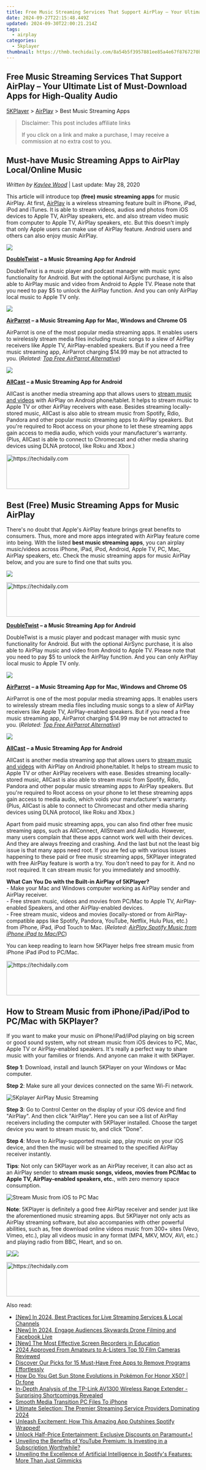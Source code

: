 ```yaml
---
title: Free Music Streaming Services That Support AirPlay – Your Ultimate List of Must-Download Apps for High-Quality Audio
date: 2024-09-27T22:15:48.449Z
updated: 2024-09-30T22:00:21.214Z
tags:
  - airplay
categories:
  - 5kplayer
thumbnail: https://thmb.techidaily.com/8a54b5f3957881ee85a4e67f8767270bede7bd83bce45614963bc600bb3e8241.jpg
---
```


## Free Music Streaming Services That Support AirPlay – Your Ultimate List of Must-Download Apps for High-Quality Audio

[5KPlayer](https://tools.techidaily.com/5kplayer/products/) \> [AirPlay](https://tools.techidaily.com/5kplayer/airplay/) \> Best Music Streaming Apps

>  Disclaimer: This post includes affiliate links
>
>  If you click on a link and make a purchase, I may receive a commission at no extra cost to you.
>

## Must-have Music Streaming Apps to AirPlay Local/Online Music

 _Written by [Kaylee Wood](https://www.quora.com/profile/Amanda-Hu-21)_ | Last update: May 28, 2020

This article will introduce top **(free) music streaming apps** for music AirPlay. At first, [AirPlay](https://tools.techidaily.com/5kplayer/airplay/) is a wireless streaming feature built in iPhone, iPad, iPod and iTunes. It is able to stream videos, audios and photos from iOS devices to Apple TV, AirPlay speakers, etc. and also stream video music from computer to Apple TV, AirPlay speakers, etc. But this doesn't imply that only Apple users can make use of AirPlay feature. Android users and others can also enjoy music AirPlay. 

![](https://www.5kplayer.com/airplay/img/doubletwist.jpg) 

**[DoubleTwist](https://www.doubletwist.com/) – a Music Streaming App for Android**

DoubleTwist is a music player and podcast manager with music sync functionality for Android. But with the optional AirSync purchase, it is also able to AirPlay music and video from Android to Apple TV. Please note that you need to pay $5 to unlock the AirPlay function. And you can only AirPlay local music to Apple TV only.

![](https://www.5kplayer.com/airplay/img/airparrot.jpg) 

**[AirParrot](https://www.airsquirrels.com/airparrot/) – a Music Streaming App for Mac, Windows and Chrome OS**

AirParrot is one of the most popular media streaming apps. It enables users to wirelessly stream media files including music songs to a slew of AirPlay receivers like Apple TV, AirPlay-enabled speakers. But if you need a free music streaming app, AirParrot charging $14.99 may be not attracted to you. (_Related: [Top Free AirParrot Alternative](https://tools.techidaily.com/5kplayer/airplay/)_)

![](https://www.5kplayer.com/airplay/img/allcast.jpg) 

**[AllCast](https://www.allcast.io/) – a Music Streaming App for Android**

AllCast is another media streaming app that allows users to [stream music and videos](https://tools.techidaily.com/5kplayer/airplay/) with AirPlay on Android phone/tablet. It helps to stream music to Apple TV or other AirPlay receivers with ease. Besides streaming locally-stored music, AllCast is also able to stream music from Spotify, Rdio, Pandora and other popular music streaming apps to AirPlay speakers. But you're required to Root access on your phone to let these streaming apps gain access to media audio, which voids your manufacturer's warranty. (Plus, AllCast is able to connect to Chromecast and other media sharing devices using DLNA protocol, like Roku and Xbox.)

<!-- affiliate ads begin -->
<a href="https://bluettius.sjv.io/c/5597632/2139117/17108" target="_top" id="2139117">
  <img src="//a.impactradius-go.com/display-ad/17108-2139117" border="0" alt="https://techidaily.com" width="320" height="90"/>
</a>
<img height="0" width="0" src="https://bluettius.sjv.io/i/5597632/2139117/17108" style="position:absolute;visibility:hidden;" border="0" />
<!-- affiliate ads end -->

## **Best (Free) Music Streaming Apps for Music AirPlay**

There's no doubt that Apple's AirPlay feature brings great benefits to consumers. Thus, more and more apps integrated with AirPlay feature come into being. With the listed **best music streaming apps**, you can airplay music/videos across iPhone, iPad, iPod, Android, Apple TV, PC, Mac, AirPlay speakers, etc. Check the music streaming apps for music AirPlay below, and you are sure to find one that suits you. 

![](https://www.5kplayer.com/airplay/img/doubletwist.jpg) 

<!-- affiliate ads begin -->
<a href="https://aligracehair.sjv.io/c/5597632/1997680/19272" target="_top" id="1997680">
  <img src="//a.impactradius-go.com/display-ad/19272-1997680" border="0" alt="https://techidaily.com" width="728" height="90"/>
</a>
<img height="0" width="0" src="https://aligracehair.sjv.io/i/5597632/1997680/19272" style="position:absolute;visibility:hidden;" border="0" />
<!-- affiliate ads end -->

**[DoubleTwist](https://www.doubletwist.com/) – a Music Streaming App for Android**

DoubleTwist is a music player and podcast manager with music sync functionality for Android. But with the optional AirSync purchase, it is also able to AirPlay music and video from Android to Apple TV. Please note that you need to pay $5 to unlock the AirPlay function. And you can only AirPlay local music to Apple TV only.

![](https://www.5kplayer.com/airplay/img/airparrot.jpg) 

**[AirParrot](https://www.airsquirrels.com/airparrot/) – a Music Streaming App for Mac, Windows and Chrome OS**

AirParrot is one of the most popular media streaming apps. It enables users to wirelessly stream media files including music songs to a slew of AirPlay receivers like Apple TV, AirPlay-enabled speakers. But if you need a free music streaming app, AirParrot charging $14.99 may be not attracted to you. (_Related: [Top Free AirParrot Alternative](https://tools.techidaily.com/5kplayer/airplay/)_)

![](https://www.5kplayer.com/airplay/img/allcast.jpg) 

**[AllCast](https://www.allcast.io/) – a Music Streaming App for Android**

AllCast is another media streaming app that allows users to [stream music and videos](https://tools.techidaily.com/5kplayer/airplay/) with AirPlay on Android phone/tablet. It helps to stream music to Apple TV or other AirPlay receivers with ease. Besides streaming locally-stored music, AllCast is also able to stream music from Spotify, Rdio, Pandora and other popular music streaming apps to AirPlay speakers. But you're required to Root access on your phone to let these streaming apps gain access to media audio, which voids your manufacturer's warranty. (Plus, AllCast is able to connect to Chromecast and other media sharing devices using DLNA protocol, like Roku and Xbox.)

Apart from paid music streaming apps, you can also find other free music streaming apps, such as AllConnect, AllStream and AirAudio. However, many users complain that these apps cannot work well with their devices. And they are always freezing and crashing. And the last but not the least big issue is that many apps need root. If you are fed up with various issues happening to these paid or free music streaming apps, 5KPlayer integrated with free AirPlay feature is worth a try. You don't need to pay for it. And no root required. It can stream music for you immediately and smoothly.

**What Can You Do with the Built-in AirPlay of 5KPlayer?**  
 \- Make your Mac and Windows computer working as AirPlay sender and AirPlay receiver.  
 \- Free stream music, videos and movies from PC/Mac to Apple TV, AirPlay-enabled Speakers, and other AirPlay-enabled devices.  
 \- Free stream music, videos and movies (locally-stored or from AirPlay-compatible apps like Spotify, Pandora, YouTube, Netflix, Hulu Plus, etc.) from iPhone, iPad, iPod Touch to Mac. (_Related: [AirPlay Spotify Music from iPhone iPad to Mac/PC](https://tools.techidaily.com/5kplayer/airplay/)_)

You can keep reading to learn how 5KPlayer helps free stream music from iPhone iPad iPod to PC/Mac.

<!-- affiliate ads begin -->
<a href="https://appsumo.8odi.net/c/5597632/2052063/7443" target="_top" id="2052063">
  <img src="//a.impactradius-go.com/display-ad/7443-2052063" border="0" alt="https://techidaily.com" width="728" height="90"/>
</a>
<img height="0" width="0" src="https://appsumo.8odi.net/i/5597632/2052063/7443" style="position:absolute;visibility:hidden;" border="0" />
<!-- affiliate ads end -->

## How to Stream Music from iPhone/iPad/iPod to PC/Mac with 5KPlayer?

If you want to make your music on iPhone/iPad/iPod playing on big screen or good sound system, why not stream music from iOS devices to PC, Mac, Apple TV or AirPlay-enabled speakers. It's really a perfect way to share music with your families or friends. And anyone can make it with 5KPlayer.

**Step 1**: Download, install and launch 5KPlayer on your Windows or Mac computer.

**Step 2**: Make sure all your devices connected on the same Wi-Fi network.

![5Kplayer AirPlay Music Streaming](https://www.5kplayer.com/airplay/img/5kplayer.jpg) 

**Step 3**: Go to Control Center on the display of your iOS device and find "AirPlay". And then click "AirPlay". Here you can see a list of AirPlay receivers including the computer with 5KPlayer installed. Choose the target device you want to stream music to, and click "Done".

**Step 4**: Move to AirPlay-supported music app, play music on your iOS device, and then the music will be streamed to the specified AirPlay receiver instantly. 

**Tips**: Not only can 5KPlayer work as an AirPlay receiver, it can also act as an AirPlay sender to **stream music songs, videos, movies from PC/Mac to Apple TV, AirPlay-enabled speakers, etc.**, with zero memory space consumption.

![Stream Music from iOS to PC Mac](https://www.5kplayer.com/airplay/img/5kplayer-freeaacplayer-yxt-030603.jpg) 

**Note**: 5KPlayer is definitely a good free AirPlay receiver and sender just like the aforementioned music streaming apps. But 5KPlayer not only acts as AirPlay streaming software, but also accompanies with other powerful abilities, such as, free download online videos music from 300+ sites (Vevo, Vimeo, etc.), play all videos music in any format (MP4, MKV, MOV, AVI, etc.) and playing radio from BBC, Heart, and so on.

[![](https://www.5kplayer.com/airplay/../button/freedownwhitewin.png)](https://tools.techidaily.com/5kplayer/products/)[![](https://www.5kplayer.com/airplay/../button/freedownbackmac.png)](https://tools.techidaily.com/5kplayer/products/)

<!-- affiliate ads begin -->
<a href="https://ephamedtechinc.pxf.io/c/5597632/2136612/26400" target="_top" id="2136612">
  <img src="//a.impactradius-go.com/display-ad/26400-2136612" border="0" alt="https://techidaily.com" width="728" height="90"/>
</a>
<img height="0" width="0" src="https://ephamedtechinc.pxf.io/i/5597632/2136612/26400" style="position:absolute;visibility:hidden;" border="0" />
<!-- affiliate ads end -->

<ins class="adsbygoogle"
     style="display:block"
     data-ad-format="autorelaxed"
     data-ad-client="ca-pub-7571918770474297"
     data-ad-slot="1223367746"></ins>

<ins class="adsbygoogle"
     style="display:block"
     data-ad-client="ca-pub-7571918770474297"
     data-ad-slot="8358498916"
     data-ad-format="auto"
     data-full-width-responsive="true"></ins>

<span class="atpl-alsoreadstyle">Also read:</span>
<div><ul>
<li><a href="https://fox-access.techidaily.com/new-in-2024-best-practices-for-live-streaming-services-and-local-channels/"><u>[New] In 2024, Best Practices for Live Streaming Services & Local Channels</u></a></li>
<li><a href="https://facebook-video-content.techidaily.com/new-in-2024-engage-audiences-skywards-drone-filming-and-facebook-live/"><u>[New] In 2024, Engage Audiences Skywards Drone Filming and Facebook Live</u></a></li>
<li><a href="https://screen-capture.techidaily.com/new-the-most-effective-screen-recorders-in-education/"><u>[New] The Most Effective Screen Recorders in Education</u></a></li>
<li><a href="https://article-helps.techidaily.com/2024-approved-from-amateurs-to-a-listers-top-10-film-cameras-reviewed/"><u>2024 Approved From Amateurs to A-Listers Top 10 Film Cameras Reviewed</u></a></li>
<li><a href="https://techtrends.techidaily.com/discover-our-picks-for-15-must-have-free-apps-to-remove-programs-effortlessly/"><u>Discover Our Picks for 15 Must-Have Free Apps to Remove Programs Effortlessly</u></a></li>
<li><a href="https://pokemon-go-android.techidaily.com/how-do-you-get-sun-stone-evolutions-in-pokemon-for-honor-x50-drfone-by-drfone-virtual-android/"><u>How Do You Get Sun Stone Evolutions in Pokémon For Honor X50? | Dr.fone</u></a></li>
<li><a href="https://buynow-tips.techidaily.com/in-depth-analysis-of-the-tp-link-av1300-wireless-range-extender-surprising-shortcomings-revealed/"><u>In-Depth Analysis of the TP-Link AV1300 Wireless Range Extender - Surprising Shortcomings Revealed</u></a></li>
<li><a href="https://extra-hints.techidaily.com/smooth-media-transition-pc-files-to-iphone/"><u>Smooth Media Transition PC Files To iPhone</u></a></li>
<li><a href="https://media-tips.techidaily.com/ultimate-selection-the-premier-streaming-service-providers-dominating-2024/"><u>Ultimate Selection: The Premier Streaming Service Providers Dominating 2024</u></a></li>
<li><a href="https://media-tips.techidaily.com/unleash-excitement-how-this-amazing-app-outshines-spotify-wrapped/"><u>Unleash Excitement: How This Amazing App Outshines Spotify Wrapped!</u></a></li>
<li><a href="https://media-tips.techidaily.com/unlock-half-price-entertainment-exclusive-discounts-on-paramountplus/"><u>Unlock Half-Price Entertainment: Exclusive Discounts on Paramount+!</u></a></li>
<li><a href="https://media-tips.techidaily.com/unveiling-the-benefits-of-youtube-premium-is-investing-in-a-subscription-worthwhile/"><u>Unveiling the Benefits of YouTube Premium: Is Investing in a Subscription Worthwhile?</u></a></li>
<li><a href="https://media-tips.techidaily.com/unveiling-the-excellence-of-artificial-intelligence-in-spotifys-features-more-than-just-gimmicks/"><u>Unveiling the Excellence of Artificial Intelligence in Spotify's Features: More Than Just Gimmicks</u></a></li>
</ul></div>

